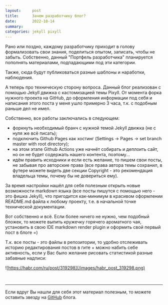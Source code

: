 ```yaml
---
layout:     post
title:      Зачем разработчику блог?
date:       2022-10-14
summary:    
categories: jekyll pixyll
---
```


Рано или поздно, каждому разработчику приходит в голову формализовать свои знания, поделиться опытом, записать, чтобы не забыть.
Собственно, данный "Портфель разработчика" планируется пополнять материалами, подпадающими под эти категории.

Также, сюда будут публиковаться разные шаблоны и наработки, наблюдения.

А теперь про техническую сторону вопроса.
Данный блог реализован с помощью Jekyll движка с кастомизацией темы Pixyll. От момента форка нужного проекта на GitHub, до оформления информации под себя и написания этого поста у меня ушло примерно 3 часа, т.к. с подобным раньше дел не имел.

Собственно, все работы заключались в следующем:
* форкнуть необходимый бранч с нужной темой Jekyll движка
(не с нуля же всё писать);
* подключить Github Pages как хостинг
(Settings -> Pages -> set branch master with root directory);
* на этом этапе Github Actions уже начнёт собирать и деплоить сайт, но он не будет содержать нашего контента, поэтому...
* идём править исходники и если есть желание, то пишем свои посты, не забывая про авторские права (все права автора темы сохранил, в футере можете видеть две секции Copyright - это рекомендация владельца темы, почему бы не довериться ему).

За время настройки нашёл для себя полезным открыть новые возможности markdown языка (все посты пишутся с помощью него - это фишка Jekyll), что пригодится как-минимум в красивом оформлении README.md файла к любому проекту, т.е. в начальной точке технической документации.

Вот собственно и всё. Если более ничего не нужно, чем подобный бложек, то можете выпить кружечку горячего ароматного чая, установить в свою IDE markdown render plugin и оформить свой первый пост в блоге =)

Т.к. все посты - это файлы в репозитории, то удобно отслеживать историю редактирования постов в гите + можно набить себе активность, если у Вас было желание рисовать статистикой разные забавные надписи:

![https://habr.com/ru/post/319298](/images/habr_post_319298.png)

<br>

***
Если вдруг Вы нашли для себя этот материал полезным, то можете оставить звезду на  [GitHub](https://github.com/alexandr-leonov/alexandr-leonov.github.com) блога.
